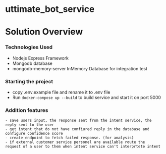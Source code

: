 # uttimate_bot_service

# Solution Overview

### Technologies Used
- Nodejs Express Framework
- Mongodb database
- mongodb-memory-server InMemory Database for integration test


### Starting the project

- copy .env.example file and rename it to .env file
- Run <code>docker-compose up --build</code> to build service and start it on port 5000

### Addition features
    - save users input, the response sent from the intent service, the reply sent to the user
    - get intent that do not have confiured reply in the database and configure confidence score
    - create endpoint to fetch failed response. (for analysis)
    - if external customer service personel are available route the request of a user to them when intent service can't interprtete intent
